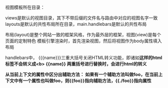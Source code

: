 视图模板所在目录：

views是默认的视图目录，其下不带后缀的文件名与路由中对应的视图名字一致
layouts是默认的共性布局所在目录，main.handlebars是默认的共性布局

布局(layout)是整个网站一致的框架风格，作为最外层的框架，视图(view)是每个页面的定制特色
模板引擎渲染时，首先渲染视图，然后将视图作为body属性填入布局


handlebars中，
{{{name}}}三重大括号关闭HTML转义功能，即诸如<b>这样的html标签不会转义成&lt;b&gt;
{{name}}  两重括号进行替换时，会进行html的转义


从当前上下文的属性中区分出辅助方法：
如果有一个辅助方法叫做foo，在当前上下文中有一个属性也叫做foo，则{{foo}}指向辅助方法，{{./foo}}指向属性